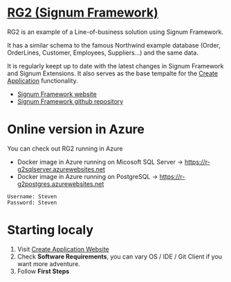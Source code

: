 ﻿[RG2 (Signum Framework)](http://www.signumframework.com/)
===================================================

RG2 is an example of a Line-of-business solution using Signum Framework. 

It has a similar schema to the famous Northwind example database (Order, OrderLines, Customer, Employees, Suppliers...) and the same data.

It is regularly keept up to date with the latest changes in Signum Framework and Signum Extensions. It also serves as the base tempalte for the [Create Application](https://www.signumsoftware.com/es/DuplicateApplication) functionality. 

- [Signum Framework website](https://www.signumsoftware.com/en/Framework)
- [Signum Framework github repository](https://github.com/signumsoftware/framework)


# Online version in Azure
You can check out RG2 running in Azure

- Docker image in Azure running on Micosoft SQL Server -> https://r-g2sqlserver.azurewebsites.net
- Docker image in Azure running on PostgreSQL -> https://r-g2postgres.azurewebsites.net

```
Username: Steven
Password: Steven
```

# Starting localy

1. Visit [Create Application Website](https://www.signumsoftware.com/es/DuplicateApplication)
2. Check **Software Requirements**, you can vary OS / IDE / Git Client if you want more adventure.  
3. Follow **First Steps**
